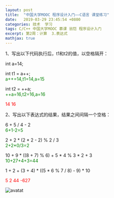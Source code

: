 ```yaml
---
layout: post
title:  "中国大学MOOC 程序设计入门——C语言 课堂练习"
date:   2019-03-29 23:45:54 +0800
categories: 技术  学习 
tags: C/C++ 中国大学MOOC 慕课 翁恺 程序设计入门
excerpt: 第2周：计算  3.表达式 		
mathjax: true
---
```


1、写出以下代码执行后，t1和t2的值，以空格隔开：

int a=14; 

int t1 = a++; <br>
<font color=green> a++=14,t1=14,a=15</font>

int t2 = ++a;<br>
<font color=green> ++a=16,t2=16,a=16</font>

<font color=red>14 16</font>


2、写出以下表达式的结果，结果之间间隔一个空格：

6 + 5 / 4 - 2 <br>
<font color=green>6+1-2=5</font>

2 + 2 * (2 * 2 - 2) % 2 / 3 <br><font color=green>2+2*0/3=2</font>

10 + 9 * ((8 + 7) % 6) + 5 * 4 % 3 * 2 + 3<br>  <font color=green>10+27+4+3=44</font>

1 + 2 + (3 + 4) * ((5 * 6 % 7 / 8) - 9) * 10<br>  <font color=green></font>

<font color=red>5  2  44  -627   </font>

![avatat](\_image\2019-03-29-01.PNG)